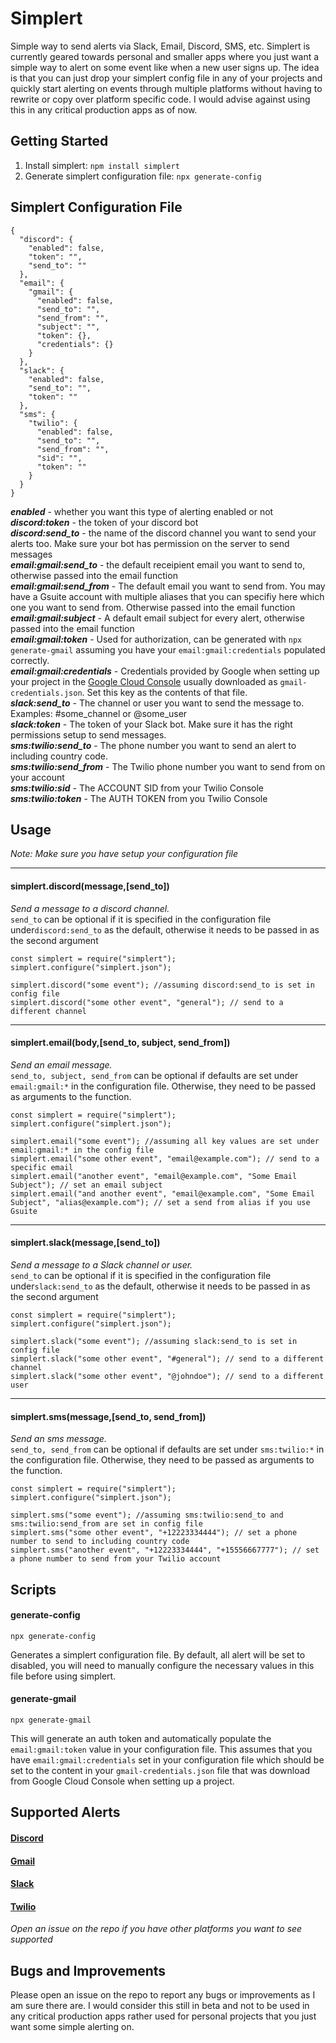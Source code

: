 # Simplert
Simple way to send alerts via Slack, Email, Discord, SMS, etc. Simplert is currently geared towards personal and smaller apps where you just want a simple way to alert on some event like when a new user signs up. The idea is that you can just drop your simplert config file in any of your projects and quickly start alerting on events through multiple platforms without having to rewrite or copy over platform specific code. I would advise against using this in any critical production apps as of now.

## Getting Started
1. Install simplert: `npm install simplert`
2. Generate simplert configuration file: `npx generate-config`

## Simplert Configuration File
    {
      "discord": {
        "enabled": false,
        "token": "",
        "send_to": ""
      },
      "email": {
        "gmail": {
          "enabled": false,
          "send_to": "",
          "send_from": "",
          "subject": "",
          "token": {},
          "credentials": {}
        }
      },
      "slack": {
        "enabled": false,
        "send_to": "",
        "token": ""
      },
      "sms": {
        "twilio": {
          "enabled": false,
          "send_to": "",
          "send_from": "",
          "sid": "",
          "token": ""
        }
      }
    }


***enabled*** - whether you want this type of alerting enabled or not  
***discord:token*** - the token of your discord bot   
***discord:send_to*** -  the name of the discord channel you want to send your alerts too. Make sure your bot has permission on the server to send messages    
***email:gmail:send_to*** - the default receipient email you want to send to, otherwise passed into the email function  
***email:gmail:send_from*** -  The default email you want to send from. You may have a Gsuite account with multiple aliases that you can specifiy here which one you want to send from. Otherwise passed into the email function  
***email:gmail:subject*** - A default email subject for every alert, otherwise passed into the email function  
***email:gmail:token*** -  Used for authorization, can be generated with `npx generate-gmail` assuming you have your `email:gmail:credentials` populated correctly.  
***email:gmail:credentials*** -  Credentials provided by Google when setting up your project in the [Google Cloud Console](https://console.cloud.google.com/) usually downloaded as `gmail-credentials.json`. Set this key as the contents of that file.  
***slack:send_to*** - The channel or user you want to send the message to. Examples: #some_channel or @some_user  
***slack:token*** - The token of your Slack bot. Make sure it has the right permissions setup to send messages.  
***sms:twilio:send_to*** - The phone number you want to send an alert to including country code.  
***sms:twilio:send_from*** - The Twilio phone number you want to send from on your account  
***sms:twilio:sid*** - The ACCOUNT SID from your Twilio Console  
***sms:twilio:token*** - The AUTH TOKEN from you Twilio Console  


## Usage
*Note: Make sure you have setup your configuration file*  

---
####  **simplert.discord(message,[send_to])**
*Send a message to a discord channel.*  
`send_to` can be optional if it is specified in the configuration file under`discord:send_to` as the default, otherwise it needs to be passed in as the second argument

    const simplert = require("simplert");
    simplert.configure("simplert.json");

    simplert.discord("some event"); //assuming discord:send_to is set in config file
    simplert.discord("some other event", "general"); // send to a different channel
---
#### **simplert.email(body,[send_to, subject, send_from])**
*Send an email message.*  
`send_to, subject, send_from` can be optional if defaults are set under `email:gmail:*` in the configuration file. Otherwise, they need to be passed as arguments to the function.

    const simplert = require("simplert");
    simplert.configure("simplert.json");

    simplert.email("some event"); //assuming all key values are set under email:gmail:* in the config file
    simplert.email("some other event", "email@example.com"); // send to a specific email
    simplert.email("another event", "email@example.com", "Some Email Subject"); // set an email subject
    simplert.email("and another event", "email@example.com", "Some Email Subject", "alias@example.com"); // set a send from alias if you use Gsuite
---
####  **simplert.slack(message,[send_to])**
*Send a message to a Slack channel or user.*  
`send_to` can be optional if it is specified in the configuration file under`slack:send_to` as the default, otherwise it needs to be passed in as the second argument

    const simplert = require("simplert");
    simplert.configure("simplert.json");

    simplert.slack("some event"); //assuming slack:send_to is set in config file
    simplert.slack("some other event", "#general"); // send to a different channel
    simplert.slack("some other event", "@johndoe"); // send to a different user 
---
#### **simplert.sms(message,[send_to, send_from])**
*Send an sms message.*  
`send_to, send_from` can be optional if defaults are set under `sms:twilio:*` in the configuration file. Otherwise, they need to be passed as arguments to the function.

    const simplert = require("simplert");
    simplert.configure("simplert.json");

    simplert.sms("some event"); //assuming sms:twilio:send_to and sms:twilio:send_from are set in config file
    simplert.sms("some other event", "+12223334444"); // set a phone number to send to including country code 
    simplert.sms("another event", "+12223334444", "+15556667777"); // set a phone number to send from your Twilio account

## Scripts
#### **generate-config**
`npx generate-config`  

Generates a simplert configuration file. By default, all alert will be set to disabled, you will need to manually configure the necessary values in this file before using simplert.  

#### **generate-gmail**
`npx generate-gmail`  

This will generate an auth token and automatically populate the `email:gmail:token` value in your configuration file. This assumes that you have `email:gmail:credentials` set in your configuration file which should be set to the content in your `gmail-credentials.json` file that was download from Google Cloud Console when setting up a project.

    
## Supported Alerts
#### [Discord](https://discordapp.com/)  
#### [Gmail](https://mail.google.com)  
#### [Slack](https://slack.com)  
#### [Twilio](https://twilio.com/)  
*Open an issue on the repo if you have other platforms you want to see supported*

## Bugs and Improvements
Please open an issue on the repo to report any bugs or improvements as I am sure there are. I would consider this still in beta and not to be used in any critical production apps rather used for personal projects that you just want some simple alerting on.
